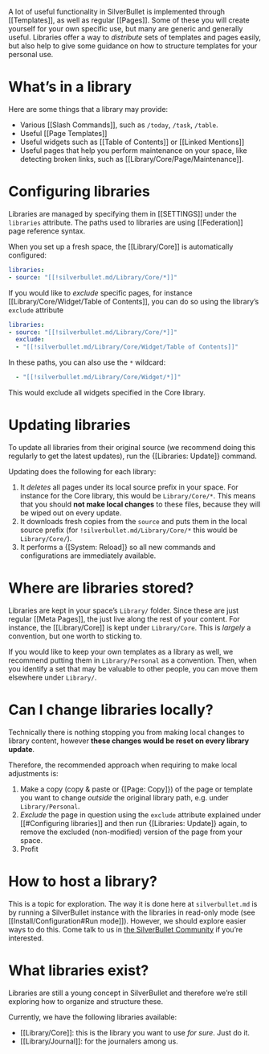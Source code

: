 A lot of useful functionality in SilverBullet is implemented through [[Templates]], as well as regular [[Pages]]. Some of these you will create yourself for your own specific use, but many are generic and generally useful. Libraries offer a way to _distribute_ sets of templates and pages easily, but also help to give some guidance on how to structure templates for your personal use.

# What’s in a library
Here are some things that a library may provide:
* Various [[Slash Commands]], such as `/today`, `/task`, `/table`.
* Useful [[Page Templates]]
* Useful widgets such as [[Table of Contents]] or [[Linked Mentions]]
* Useful pages that help you perform maintenance on your space, like detecting broken links, such as [[Library/Core/Page/Maintenance]].

# Configuring libraries
Libraries are managed by specifying them in [[SETTINGS]] under the `libraries` attribute. The paths used to libraries are using [[Federation]] page reference syntax.

When you set up a fresh space, the [[Library/Core]] is automatically configured:

```yaml
libraries:
- source: "[[!silverbullet.md/Library/Core/*]]"
```

If you would like to _exclude_ specific pages, for instance [[Library/Core/Widget/Table of Contents]], you can do so using the library’s `exclude` attribute

```yaml
libraries:
- source: "[[!silverbullet.md/Library/Core/*]]"
  exclude:
  - "[[!silverbullet.md/Library/Core/Widget/Table of Contents]]"
```

In these paths, you can also use the `*` wildcard:

```yaml
  - "[[!silverbullet.md/Library/Core/Widget/*]]"
```

This would exclude all widgets specified in the Core library.

# Updating libraries
To update all libraries from their original source (we recommend doing this regularly to get the latest updates), run the {[Libraries: Update]} command.

Updating does the following for each library:

1. It _deletes_ all pages under its local source prefix in your space. For instance for the Core library, this would be `Library/Core/*`. This means that you should **not make local changes** to these files, because they will be wiped out on every update.
2. It downloads fresh copies from the `source` and puts them in the local source prefix (for `!silverbullet.md/Library/Core/*` this would be `Library/Core/`).
3. It performs a {[System: Reload]} so all new commands and configurations are immediately available.

# Where are libraries stored?
Libraries are kept in your space’s `Library/` folder. Since these are just regular [[Meta Pages]], the just live along the rest of your content. For instance, the [[Library/Core]] is kept under `Library/Core`. This is _largely_ a convention, but one worth to sticking to.

If you would like to keep your own templates as a library as well, we recommend putting them in `Library/Personal` as a convention. Then, when you identify a set that may be valuable to other people, you can move them elsewhere under `Library/`.

# Can I change libraries locally?
Technically there is nothing stopping you from making local changes to library content, however **these changes would be reset on every library update**.

Therefore, the recommended approach when requiring to make local adjustments is:
1. Make a copy (copy & paste or {[Page: Copy]}) of the page or template you want to change _outside_ the original library path, e.g. under `Library/Personal`.
2. _Exclude_ the page in question using the `exclude` attribute explained under [[#Configuring libraries]] and then run {[Libraries: Update]} again, to remove the excluded (non-modified) version of the page from your space.
3. Profit

# How to host a library?
This is a topic for exploration. The way it is done here at `silverbullet.md` is by running a SilverBullet instance with the libraries in read-only mode (see [[Install/Configuration#Run mode]]). However, we should explore easier ways to do this. Come talk to us in [the SilverBullet Community](https://community.silverbullet.md/) if you’re interested.

# What libraries exist?
Libraries are still a young concept in SilverBullet and therefore we’re still exploring how to organize and structure these.

Currently, we have the following libraries available:
* [[Library/Core]]: this is the library you want to use _for sure_. Just do it.
* [[Library/Journal]]: for the journalers among us.

